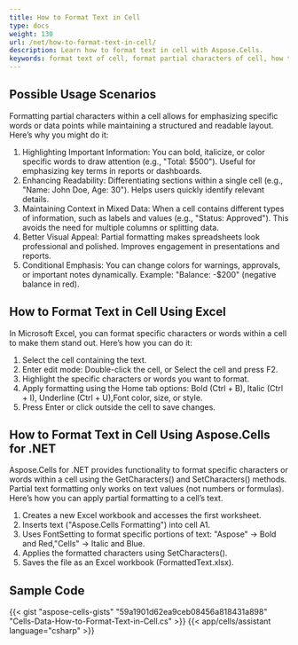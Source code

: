 ```yaml
---
title: How to Format Text in Cell
type: docs
weight: 130
url: /net/how-to-format-text-in-cell/
description: Learn how to format text in cell with Aspose.Cells.
keywords: format text of cell, format partial characters of cell, how to add multiple formatting to text of cell, highlight partion of cell, format part of cell, format text in cells, format text in cell.
---
```


## **Possible Usage Scenarios**
Formatting partial characters within a cell allows for emphasizing specific words or data points while maintaining a structured and readable layout. Here’s why you might do it:

1. Highlighting Important Information: You can bold, italicize, or color specific words to draw attention (e.g., "Total: $500"). Useful for emphasizing key terms in reports or dashboards.
1. Enhancing Readability: Differentiating sections within a single cell (e.g., "Name: John Doe, Age: 30"). Helps users quickly identify relevant details.
1. Maintaining Context in Mixed Data: When a cell contains different types of information, such as labels and values (e.g., "Status: Approved"). This avoids the need for multiple columns or splitting data.
1. Better Visual Appeal: Partial formatting makes spreadsheets look professional and polished. Improves engagement in presentations and reports.
1. Conditional Emphasis: You can change colors for warnings, approvals, or important notes dynamically. Example: "Balance: -$200" (negative balance in red).

## **How to Format Text in Cell Using Excel**
In Microsoft Excel, you can format specific characters or words within a cell to make them stand out. Here’s how you can do it:
1. Select the cell containing the text.
1. Enter edit mode: Double-click the cell, or Select the cell and press F2.
1. Highlight the specific characters or words you want to format.
1. Apply formatting using the Home tab options: Bold (Ctrl + B), Italic (Ctrl + I), Underline (Ctrl + U),Font color, size, or style.
1. Press Enter or click outside the cell to save changes.

## **How to Format Text in Cell Using Aspose.Cells for .NET**
Aspose.Cells for .NET provides functionality to format specific characters or words within a cell using the GetCharacters() and SetCharacters() methods. Partial text formatting only works on text values (not numbers or formulas). Here’s how you can apply partial formatting to a cell’s text.

1. Creates a new Excel workbook and accesses the first worksheet.
1. Inserts text ("Aspose.Cells Formatting") into cell A1.
1. Uses FontSetting to format specific portions of text: "Aspose" → Bold and Red,"Cells" → Italic and Blue.
1. Applies the formatted characters using SetCharacters().
1. Saves the file as an Excel workbook (FormattedText.xlsx).

## **Sample Code**
{{< gist "aspose-cells-gists" "59a1901d62ea9ceb08456a818431a898" "Cells-Data-How-to-Format-Text-in-Cell.cs" >}}
{{< app/cells/assistant language="csharp" >}}
